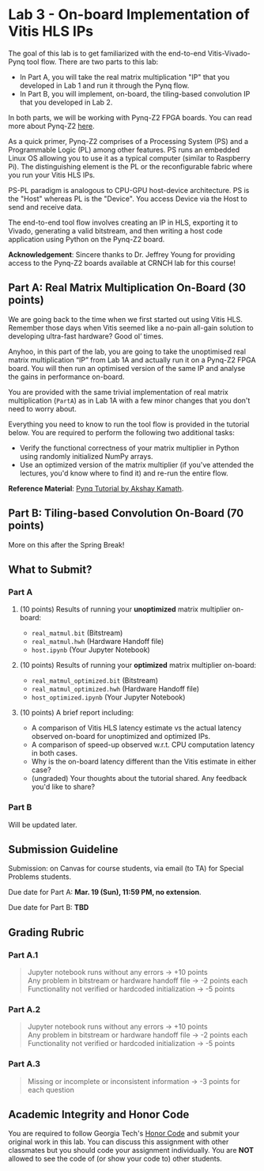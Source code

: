 # Lab 3 - On-board Implementation of Vitis HLS IPs

The goal of this lab is to get familiarized with the end-to-end Vitis-Vivado-Pynq tool flow. There are two parts to this lab:
- In Part A, you will take the real matrix multiplication "IP" that you developed in Lab 1 and run it through the Pynq flow. 
- In Part B, you will implement, on-board, the tiling-based convolution IP that you developed in Lab 2.

In both parts, we will be working with Pynq-Z2 FPGA boards. You can read more about Pynq-Z2 [here](http://www.pynq.io/board.html).

As a quick primer, Pynq-Z2 comprises of a Processing System (PS) and a Programmable Logic (PL) among other features. PS runs an embedded Linux OS allowing you to use it as a typical computer (similar to Raspberry Pi). The distinguishing element is the PL or the reconfigurable fabric where you run your Vitis HLS IPs. 

PS-PL paradigm is analogous to CPU-GPU host-device architecture. PS is the "Host" whereas PL is the "Device". You access Device via the Host to send and receive data. 

The end-to-end tool flow involves creating an IP in HLS, exporting it to Vivado, generating a valid bitstream, and then writing a host code application using Python on the Pynq-Z2 board.

**Acknowledgement**: Sincere thanks to Dr. Jeffrey Young for providing access to the Pynq-Z2 boards available at CRNCH lab for this course!

## Part A: Real Matrix Multiplication On-Board (30 points)
We are going back to the time when we first started out using Vitis HLS. Remember those days when Vitis seemed like a no-pain all-gain solution to developing ultra-fast hardware? Good ol’ times.

Anyhoo, in this part of the lab, you are going to take the unoptimised real matrix multiplication “IP” from Lab 1A and actually run it on a Pynq-Z2 FPGA board. You will then run an optimised version of the same IP and analyse the gains in performance on-board.

You are provided with the same trivial implementation of real matrix multiplication (`PartA`) as in Lab 1A with a few minor changes that you don't need to worry about.

Everything you need to know to run the tool flow is provided in the tutorial below. You are required to perform the following two additional tasks:
- Verify the functional correctness of your matrix multiplier in Python using randomly initialized NumPy arrays.
- Use an optimized version of the matrix multiplier (if you've attended the lectures, you'd know where to find it) and re-run the entire flow.

**Reference Material**: [Pynq Tutorial by Akshay Kamath](https://akshaykamath.notion.site/Pynq-Tutorial-300cdf7a7c3947fbb8741509def1eb0f).

## Part B: Tiling-based Convolution On-Board (70 points)
More on this after the Spring Break!

## What to Submit?

### Part A
1. (10 points) Results of running your **unoptimized** matrix multiplier on-board:
    - `real_matmul.bit` (Bitstream)
    - `real_matmul.hwh` (Hardware Handoff file)
    - `host.ipynb` (Your Jupyter Notebook)

2. (10 points) Results of running your **optimized** matrix multiplier on-board:
    - `real_matmul_optimized.bit` (Bitstream)
    - `real_matmul_optimized.hwh` (Hardware Handoff file)
    - `host_optimized.ipynb` (Your Jupyter Notebook)

3. (10 points) A brief report including:
    - A comparison of Vitis HLS latency estimate vs the actual latency observed on-board for unoptimized and optimized IPs.
    - A comparison of speed-up observed w.r.t. CPU computation latency in both cases.
    - Why is the on-board latency different than the Vitis estimate in either case? 
    - (ungraded) Your thoughts about the tutorial shared. Any feedback you'd like to share?

### Part B
Will be updated later.

## Submission Guideline

Submission: on Canvas for course students, via email (to TA) for Special Problems students.

Due date for Part A: **Mar. 19 (Sun), 11:59 PM, no extension**. 

Due date for Part B: **TBD**

## Grading Rubric

### Part A.1
> Jupyter notebook runs without any errors &rarr; +10 points  
> Any problem in bitstream or hardware handoff file &rarr; -2 points each  
> Functionality not verified or hardcoded initialization &rarr; -5 points

### Part A.2
> Jupyter notebook runs without any errors &rarr; +10 points  
> Any problem in bitstream or hardware handoff file &rarr; -2 points each  
> Functionality not verified or hardcoded initialization &rarr; -5 points

### Part A.3
> Missing or incomplete or inconsistent information → -3 points for each question 

## Academic Integrity and Honor Code
You are required to follow Georgia Tech's [Honor Code](https://policylibrary.gatech.edu/student-life/academic-honor-code) and submit your original work in this lab. You can discuss this assignment with other classmates but you should code your assignment individually. You are **NOT** allowed to see the code of (or show your code to) other students.
